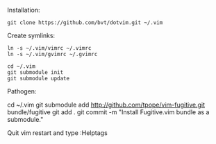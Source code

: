 Installation:

    git clone https://github.com/bvt/dotvim.git ~/.vim

Create symlinks:

    ln -s ~/.vim/vimrc ~/.vimrc
    ln -s ~/.vim/gvimrc ~/.gvimrc

    cd ~/.vim
    git submodule init
    git submodule update

Pathogen:

cd ~/.vim
git submodule add http://github.com/tpope/vim-fugitive.git bundle/fugitive
git add .
git commit -m "Install Fugitive.vim bundle as a submodule."

Quit vim restart and type
:Helptags
